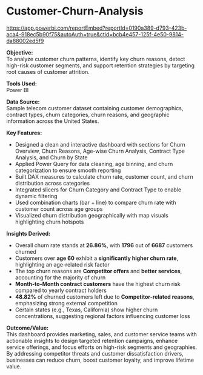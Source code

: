 # Customer-Churn-Analysis

https://app.powerbi.com/reportEmbed?reportId=0190a389-d793-423b-aca4-918ec5b90f75&autoAuth=true&ctid=bcb4e457-125f-4e50-9814-da88002ed5f9

**Objective:**  
To analyze customer churn patterns, identify key churn reasons, detect high-risk customer segments, and support retention strategies by targeting root causes of customer attrition.

**Tools Used:**  
Power BI

**Data Source:**  
Sample telecom customer dataset containing customer demographics, contract types, churn categories, churn reasons, and geographic information across the United States.

**Key Features:**  
- Designed a clean and interactive dashboard with sections for Churn Overview, Churn Reasons, Age-wise Churn Analysis, Contract Type Analysis, and Churn by State  
- Applied Power Query for data cleaning, age binning, and churn categorization to ensure smooth reporting  
- Built DAX measures to calculate churn rate, customer count, and churn distribution across categories  
- Integrated slicers for Churn Category and Contract Type to enable dynamic filtering  
- Used combination charts (bar + line) to compare churn rate with customer count across age groups  
- Visualized churn distribution geographically with map visuals highlighting churn hotspots

**Insights Derived:**  
- Overall churn rate stands at **26.86%**, with **1796** out of **6687** customers churned  
- Customers over **age 60** exhibit a **significantly higher churn rate**, highlighting an age-related risk factor  
- The top churn reasons are **Competitor offers** and **better services**, accounting for the majority of churn  
- **Month-to-Month contract customers** have the highest churn risk compared to yearly contract holders  
- **48.82%** of churned customers left due to **Competitor-related reasons**, emphasizing strong external competition  
- Certain states (e.g., Texas, California) show higher churn concentrations, suggesting regional factors influencing customer loss

**Outcome/Value:**  
This dashboard provides marketing, sales, and customer service teams with actionable insights to design targeted retention campaigns, enhance service offerings, and focus efforts on high-risk segments and geographies. By addressing competitor threats and customer dissatisfaction drivers, businesses can reduce churn, boost customer loyalty, and improve lifetime value.
